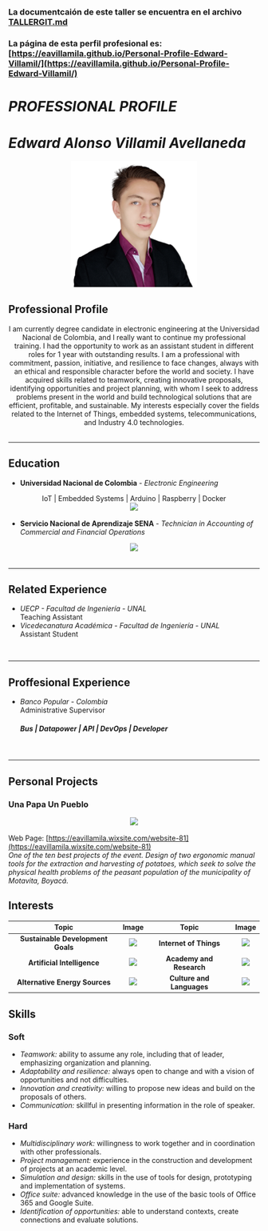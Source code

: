 ### **La documentcaión de este taller se encuentra en el archivo [TALLERGIT.md](https://github.com/eavillamila/Personal-Profile-Edward-Villamil/blob/gh-pages/TALLERGIT.md)**

### **La página de esta perfil profesional es: [https://eavillamila.github.io/Personal-Profile-Edward-Villamil/](https://eavillamila.github.io/Personal-Profile-Edward-Villamil/)**

# ***PROFESSIONAL PROFILE***

# ***Edward Alonso Villamil Avellaneda***

<div align="center">

<img src="photos/photo2.png" width="50%">

</div>

## **Professional Profile**
<div align="center">
I am currently degree candidate in electronic engineering at the Universidad Nacional de Colombia, and I really want to continue my professional training. I had the opportunity to work as an assistant student in different roles for 1 year with outstanding results. I am a professional with commitment, passion, initiative, and resilience to face changes, always with an ethical and responsible character before the world and society. I have acquired skills related to teamwork, creating innovative proposals, identifying opportunities and project planning, with whom I seek to address problems present in the world and build technological solutions that are efficient, profitable, and sustainable. My interests especially cover the fields related to the Internet of Things, embedded systems, telecommunications, and Industry 4.0 technologies.
</div>
<br>

***************

## **Education**

* **Universidad Nacional de Colombia** - *Electronic Engineering*
<div align="center">
IoT | Embedded Systems | Arduino | Raspberry | Docker
<br>
<img src="https://pbs.twimg.com/profile_images/1394378193134669827/hzov_5JS_400x400.jpg" width="15%">
</div>

* **Servicio Nacional de Aprendizaje SENA** - *Technician in Accounting of Commercial and Financial Operations*

<div align="center">
<img src="https://i1.sndcdn.com/avatars-HOfZooNtNCaTXubE-JPWhzA-t500x500.jpg" width="15%">
</div>
<br>

***************

## **Related Experience**
* *UECP - Facultad de Ingeniería - UNAL* <br>
  Teaching Assistant <br>
* *Vicedecanatura Académica - Facultad de Ingeniería - UNAL* <br>
  Assistant Student

<br>

***************

## **Proffesional Experience**
* *Banco Popular - Colombia* <br>
  Administrative Supervisor <br>
  ##### Bus | Datapower | API | DevOps | Developer <br>

<br>

***************

## **Personal Projects**
### **Una Papa Un Pueblo**

<div align="center">
<img src="https://static.wixstatic.com/media/b11b56_17416c4e195a4de4b0dea3dcc484eff4~mv2.png/v1/fill/w_235,h_230,al_c,q_85,usm_0.66_1.00_0.01,enc_auto/b11b56_17416c4e195a4de4b0dea3dcc484eff4~mv2.png" width="20%">
</div>

Web Page: [https://eavillamila.wixsite.com/website-81](https://eavillamila.wixsite.com/website-81) <br>
*One of the ten best projects of the event. Design of two ergonomic manual tools for the extraction and harvesting of potatoes, which seek to solve the physical health problems of the peasant population of the municipality of Motavita, Boyacá.*

## **Interests**

|             **Topic**             |                                                                                 **Image**                                                                                | **Topic**                 | **Image**                                                                                                                                                                                                                                                                                        |
|:---------------------------------:|:------------------------------------------------------------------------------------------------------------------------------------------------------------------------:|:---------------------------:|:--------------------------------------------------------------------------------------------------------------------------------------------------------------------------------------------------------------------------------------------------------------------------------------------------:|
| **Sustainable Development Goals** | <img src="https://www.cepal.org/sites/default/files/styles/content_big/public/static/images/e_2018_ods_poster_with_un_emblem_es.png?itok=uuajV7m_" width="60%">          |   **Internet of Things**  | <img src="https://www.zdnet.com/a/img/resize/fe3cd4335dd088e466578422640b646f641609ec/2020/09/28/6b225a1a-381a-4ceb-b13c-d2d314d41bd7/what-is-the-iot-everything-you-need-to-k-5f6cc13d5f60de4b41b7f3d4-1-sep-28-2020-16-19-38-poster.jpg?auto=webp&fit=crop&height=675&width=1200" width="60%"> |
|    **Artificial Intelligence**    |                  <img src="https://upload.wikimedia.org/wikipedia/commons/thumb/f/f8/Sophia_%28robot%29.jpg/2560px-Sophia_%28robot%29.jpg" width="60%">                  |  **Academy and Research** |                                                                                    <img src="https://image.cnbcfm.com/api/v1/image/103415838-BostonDynamicsRobot2.jpg?v=1529470771&w=1600&h=900" width="60%">                                                                                    |
|   **Alternative Energy Sources**  | <img src="https://www.bbva.com/wp-content/uploads/2021/03/energi%CC%81a_renovable_apertura-paneles-sostenible-panel-solar-eolica-molinos-medioambiente.jpg" width="60%"> | **Culture and Languages** |                                                                                    <img src="https://wpvip.edutopia.org/wp-content/uploads/2022/10/a4227ir1171-clone-crop.jpg?w=2880&quality=85" width="60%">                                                                                    |

## **Skills**

### **Soft**
* *Teamwork:* ability to assume any role, including that of leader, emphasizing organization and planning.
* *Adaptability and resilience:* always open to change and with a vision of opportunities and not difficulties.
* *Innovation and creativity:* willing to propose new ideas and build on the proposals of others.
* *Communication:* skillful in presenting information in the role of speaker.

### **Hard**
* *Multidisciplinary work:* willingness to work together and in coordination with other professionals.
* *Project management:* experience in the construction and development of projects at an academic level.
* *Simulation and design:* skills in the use of tools for design, prototyping and implementation of systems.
* *Office suite:* advanced knowledge in the use of the basic tools of Office 365 and Google Suite.
* *Identification of opportunities:* able to understand contexts, create connections and evaluate solutions.